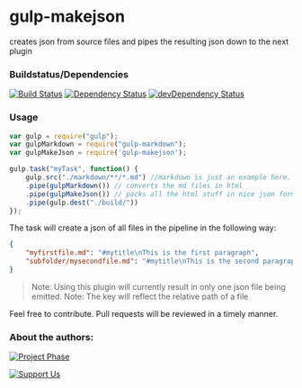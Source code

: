 # gulp-makejson
creates json from source files and pipes the resulting json down to the next plugin

### Buildstatus/Dependencies
[![Build Status](https://travis-ci.org/pushrocks/gulp-makejson.svg?branch=v0.0.9)](https://travis-ci.org/pushrocks/gulp-makejson)
[![Dependency Status](https://david-dm.org/pushrocks/gulp-makejson.svg)](https://david-dm.org/pushrocks/gulp-makejson)
[![devDependency Status](https://david-dm.org/pushrocks/gulp-makejson/dev-status.svg)](https://david-dm.org/pushrocks/gulp-makejson#info=devDependencies)

### Usage
```javascript
var gulp = require("gulp");
var gulpMarkdown = require("gulp-markdown");
var gulpMakeJson = require('gulp-makejson');

gulp.task("myTask", function() {
    gulp.src("./markdown/**/*.md") //markdown is just an example here. Can be any kind of textfiles.
    .pipe(gulpMarkdown()) // converts the md files in html
    .pipe(gulpMakeJson()) // packs all the html stuff in nice json format
    .pipe(gulp.dest("./build/"))
});
```

The task will create a json of all files in the pipeline in the following way:

```json
{
    "myfirstfile.md": "#mytitle\nThis is the first paragraph",
    "subfolder/mysecondfile.md": "#mytitle\nThis is the second paragraph"
}
```

>Note: Using this plugin will currently result in only one json file being emitted.
>Note: The key will reflect the relative path of a file

Feel free to contribute. Pull requests will be reviewed in a timely manner.

### About the authors:
[![Project Phase](https://mediaserve.lossless.digital/lossless.de/img/createdby_github.svg)](https://lossless.com/)

[![Support Us](https://img.shields.io/badge/Support%20us-PayPal-blue.svg)](https://paypal.me/lossless)